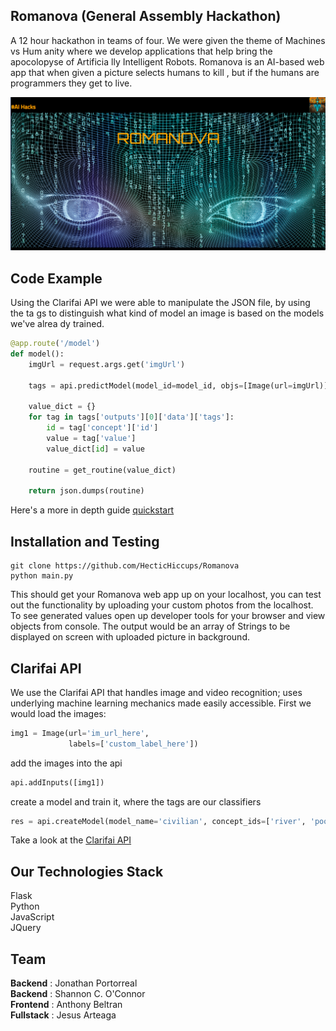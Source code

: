 ## Romanova (General Assembly Hackathon)
A 12 hour hackathon in teams of four. We were given the theme of Machines vs Hum
anity where we develop applications that help bring the apocolopyse of Artificia
lly Intelligent Robots.
Romanova is an AI-based web app that when given a picture selects humans to kill
, but if the humans are programmers they get to live.

![GitHub Logo](app/static/images/Romanova.png)
## Code Example
Using the Clarifai API we were able to manipulate the JSON file, by using the ta
gs to distinguish what kind of model an image is based on the models we've alrea
dy trained.

```python
@app.route('/model')
def model():
    imgUrl = request.args.get('imgUrl')

    tags = api.predictModel(model_id=model_id, objs=[Image(url=imgUrl)])

    value_dict = {}
    for tag in tags['outputs'][0]['data']['tags']:
        id = tag['concept']['id']
        value = tag['value']
        value_dict[id] = value

    routine = get_routine(value_dict)

    return json.dumps(routine)
```
Here's a more in depth guide
[quickstart](http://flask.pocoo.org/docs/0.11/quickstart/)

## Installation and Testing

```shell
git clone https://github.com/HecticHiccups/Romanova
python main.py
```
This should get your Romanova web app up on your localhost, you can test out the functionality by uploading your custom photos from the localhost. To see generated values
open up developer tools for your browser and view objects from console. The output would be an array of Strings to be displayed on screen with uploaded picture in background.

## Clarifai API
We use the Clarifai API that handles image and video recognition; uses underlying machine learning mechanics made easily accessible. First we would load the images:
```python
img1 = Image(url='im_url_here',
             labels=['custom_label_here'])
```
add the images into the api

```python
api.addInputs([img1])
```
create a model and train it, where the tags are our classifiers

```python
res = api.createModel(model_name='civilian', concept_ids=['river', 'pool', 'dribble'])
```

Take a look at the [Clarifai API](https://developer.clarifai.com/guide/)
## Our Technologies Stack
Flask <br/>
Python <br/>
JavaScript <br/>
JQuery <br/>

## Team
**Backend** : Jonathan Portorreal <br />
**Backend** : Shannon C. O'Connor <br />
**Frontend** : Anthony Beltran <br />
**Fullstack** : Jesus Arteaga
